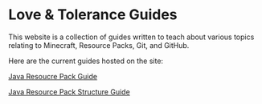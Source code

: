 # Love & Tolerance Guides

This website is a collection of guides written to teach about various topics relating to Minecraft, Resource Packs, Git, and GitHub.

Here are the current guides hosted on the site:

[Java Resoucre Pack Guide](./java-resource-pack/index.md)

[Java Resource Pack Structure Guide](./java-resource-pack-structure/index.md)
